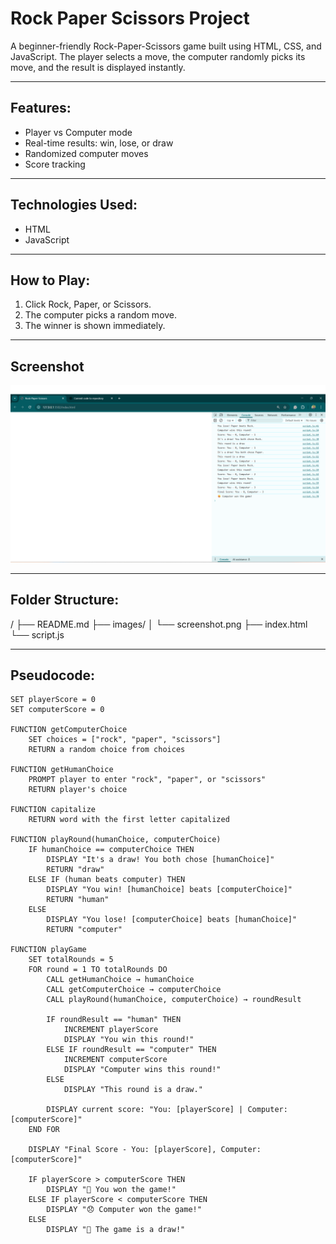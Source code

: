 # Rock Paper Scissors Project

A beginner-friendly Rock-Paper-Scissors game built using HTML, CSS, and JavaScript. The player selects a move, the computer randomly picks its move, and the result is displayed instantly.

---

## Features:
- Player vs Computer mode  
- Real-time results: win, lose, or draw  
- Randomized computer moves  
- Score tracking  

---

## Technologies Used:
- HTML  
- JavaScript  

---

## How to Play:
1. Click Rock, Paper, or Scissors.
2. The computer picks a random move.
3. The winner is shown immediately.

---

## Screenshot
![Game Screenshot](images/screenshot.png)

---

## Folder Structure:
/
├── README.md
├── images/
│ └── screenshot.png
├── index.html
└── script.js

---

## Pseudocode:
```text
SET playerScore = 0
SET computerScore = 0

FUNCTION getComputerChoice
    SET choices = ["rock", "paper", "scissors"]
    RETURN a random choice from choices

FUNCTION getHumanChoice
    PROMPT player to enter "rock", "paper", or "scissors"
    RETURN player's choice

FUNCTION capitalize
    RETURN word with the first letter capitalized

FUNCTION playRound(humanChoice, computerChoice)
    IF humanChoice == computerChoice THEN
        DISPLAY "It's a draw! You both chose [humanChoice]"
        RETURN "draw"
    ELSE IF (human beats computer) THEN
        DISPLAY "You win! [humanChoice] beats [computerChoice]"
        RETURN "human"
    ELSE
        DISPLAY "You lose! [computerChoice] beats [humanChoice]"
        RETURN "computer"

FUNCTION playGame
    SET totalRounds = 5
    FOR round = 1 TO totalRounds DO
        CALL getHumanChoice → humanChoice
        CALL getComputerChoice → computerChoice
        CALL playRound(humanChoice, computerChoice) → roundResult

        IF roundResult == "human" THEN
            INCREMENT playerScore
            DISPLAY "You win this round!"
        ELSE IF roundResult == "computer" THEN
            INCREMENT computerScore
            DISPLAY "Computer wins this round!"
        ELSE
            DISPLAY "This round is a draw."

        DISPLAY current score: "You: [playerScore] | Computer: [computerScore]"
    END FOR

    DISPLAY "Final Score - You: [playerScore], Computer: [computerScore]"

    IF playerScore > computerScore THEN
        DISPLAY "🎉 You won the game!"
    ELSE IF playerScore < computerScore THEN
        DISPLAY "😞 Computer won the game!"
    ELSE
        DISPLAY "🤝 The game is a draw!"
